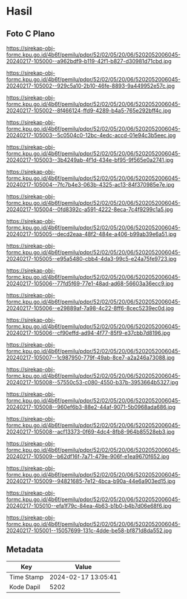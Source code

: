 # Hasil

## Foto C Plano

https://sirekap-obj-formc.kpu.go.id/4b6f/pemilu/pdpr/52/02/05/20/06/5202052006045-20240217-105000--a962bdf9-b119-42f1-b827-d30981d71cbd.jpg

https://sirekap-obj-formc.kpu.go.id/4b6f/pemilu/pdpr/52/02/05/20/06/5202052006045-20240217-105002--929c5a10-2b10-46fe-8893-9a449952e57c.jpg

https://sirekap-obj-formc.kpu.go.id/4b6f/pemilu/pdpr/52/02/05/20/06/5202052006045-20240217-105002--8f466124-ffd9-4289-b4a5-765e292bff4c.jpg

https://sirekap-obj-formc.kpu.go.id/4b6f/pemilu/pdpr/52/02/05/20/06/5202052006045-20240217-105003--5c0504c0-12bc-4edc-accd-01e94c3b5eec.jpg

https://sirekap-obj-formc.kpu.go.id/4b6f/pemilu/pdpr/52/02/05/20/06/5202052006045-20240217-105003--3b4249ab-4f1d-434e-bf95-9f565e0a2741.jpg

https://sirekap-obj-formc.kpu.go.id/4b6f/pemilu/pdpr/52/02/05/20/06/5202052006045-20240217-105004--7fc7b4e3-063b-4325-ac13-84f370985e7e.jpg

https://sirekap-obj-formc.kpu.go.id/4b6f/pemilu/pdpr/52/02/05/20/06/5202052006045-20240217-105004--0fd8392c-a591-4222-8eca-7c4f9299c1a5.jpg

https://sirekap-obj-formc.kpu.go.id/4b6f/pemilu/pdpr/52/02/05/20/06/5202052006045-20240217-105005--decd2eaa-48f2-484e-a406-b99ab39e6a51.jpg

https://sirekap-obj-formc.kpu.go.id/4b6f/pemilu/pdpr/52/02/05/20/06/5202052006045-20240217-105005--e95a5480-cbb4-4da3-99c5-e24a75fe9723.jpg

https://sirekap-obj-formc.kpu.go.id/4b6f/pemilu/pdpr/52/02/05/20/06/5202052006045-20240217-105006--77fd5f69-77e1-48ad-ad68-56603a36ecc9.jpg

https://sirekap-obj-formc.kpu.go.id/4b6f/pemilu/pdpr/52/02/05/20/06/5202052006045-20240217-105006--e29889af-7a98-4c22-8ff6-8cec5239ec0d.jpg

https://sirekap-obj-formc.kpu.go.id/4b6f/pemilu/pdpr/52/02/05/20/06/5202052006045-20240217-105006--cf90effd-ad94-4f77-85f9-e37cbb7d8196.jpg

https://sirekap-obj-formc.kpu.go.id/4b6f/pemilu/pdpr/52/02/05/20/06/5202052006045-20240217-105007--1c987950-779f-49ab-8ce7-a2a246a73088.jpg

https://sirekap-obj-formc.kpu.go.id/4b6f/pemilu/pdpr/52/02/05/20/06/5202052006045-20240217-105008--57550c53-c080-4550-b37b-3953664b5327.jpg

https://sirekap-obj-formc.kpu.go.id/4b6f/pemilu/pdpr/52/02/05/20/06/5202052006045-20240217-105008--960ef6b3-88e2-44af-9071-5b0968ada686.jpg

https://sirekap-obj-formc.kpu.go.id/4b6f/pemilu/pdpr/52/02/05/20/06/5202052006045-20240217-105008--acf13373-0f69-4dc4-8fb8-964b85528eb3.jpg

https://sirekap-obj-formc.kpu.go.id/4b6f/pemilu/pdpr/52/02/05/20/06/5202052006045-20240217-105009--b62df16f-7a71-479e-906f-e1ea9670f652.jpg

https://sirekap-obj-formc.kpu.go.id/4b6f/pemilu/pdpr/52/02/05/20/06/5202052006045-20240217-105009--94821685-7e12-4bca-b90a-44e6a903ed15.jpg

https://sirekap-obj-formc.kpu.go.id/4b6f/pemilu/pdpr/52/02/05/20/06/5202052006045-20240217-105010--efa1f79c-84ea-4b63-b1b0-b4b7d06e68f6.jpg

https://sirekap-obj-formc.kpu.go.id/4b6f/pemilu/pdpr/52/02/05/20/06/5202052006045-20240217-105001--15057699-131c-4dde-be58-bf871d8da552.jpg


## Metadata

| Key        | Value               |
| ---------- | ------------------- |
| Time Stamp | 2024-02-17 13:05:41 |
| Kode Dapil | 5202                |



